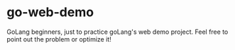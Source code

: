 # go-web-demo
GoLang beginners, just to practice goLang's web demo project. Feel free to point out the problem or optimize it!
